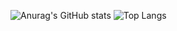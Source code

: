 ![Anurag's GitHub stats](https://github-readme-stats.vercel.app/api/top-langs/?username=rochmad7&show_icons=true&theme=radical)
![Top Langs](https://github-readme-stats.vercel.app/api?username=rochmad7&show_icons=true&theme=radical)


<!--
**rochmad7/rochmad7** is a ✨ _special_ ✨ repository because its `README.md` (this file) appears on your GitHub profile.

Here are some ideas to get you started:

- 🔭 I’m currently working on ...
- 🌱 I’m currently learning ...
- 👯 I’m looking to collaborate on ...
- 🤔 I’m looking for help with ...
- 💬 Ask me about ...
- 📫 How to reach me: ...
- 😄 Pronouns: ...
- ⚡ Fun fact: ...
-->
